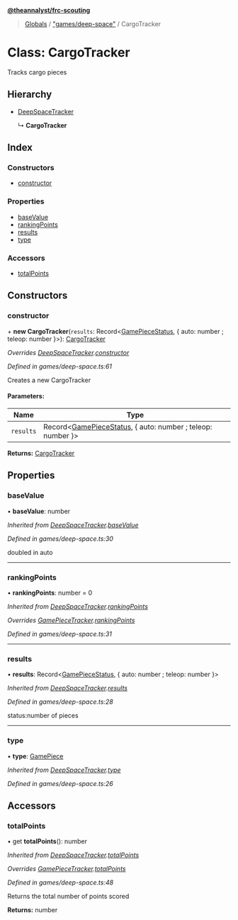 **[@theannalyst/frc-scouting](../README.md)**

> [Globals](../globals.md) / ["games/deep-space"](../modules/_games_deep_space_.md) / CargoTracker

# Class: CargoTracker

Tracks cargo pieces

## Hierarchy

* [DeepSpaceTracker](_games_deep_space_.deepspacetracker.md)

  ↳ **CargoTracker**

## Index

### Constructors

* [constructor](_games_deep_space_.cargotracker.md#constructor)

### Properties

* [baseValue](_games_deep_space_.cargotracker.md#basevalue)
* [rankingPoints](_games_deep_space_.cargotracker.md#rankingpoints)
* [results](_games_deep_space_.cargotracker.md#results)
* [type](_games_deep_space_.cargotracker.md#type)

### Accessors

* [totalPoints](_games_deep_space_.cargotracker.md#totalpoints)

## Constructors

### constructor

\+ **new CargoTracker**(`results`: Record\<[GamePieceStatus](../modules/_games_deep_space_.md#gamepiecestatus), { auto: number ; teleop: number  }>): [CargoTracker](_games_deep_space_.cargotracker.md)

*Overrides [DeepSpaceTracker](_games_deep_space_.deepspacetracker.md).[constructor](_games_deep_space_.deepspacetracker.md#constructor)*

*Defined in games/deep-space.ts:61*

Creates a new CargoTracker

#### Parameters:

Name | Type |
------ | ------ |
`results` | Record\<[GamePieceStatus](../modules/_games_deep_space_.md#gamepiecestatus), { auto: number ; teleop: number  }> |

**Returns:** [CargoTracker](_games_deep_space_.cargotracker.md)

## Properties

### baseValue

•  **baseValue**: number

*Inherited from [DeepSpaceTracker](_games_deep_space_.deepspacetracker.md).[baseValue](_games_deep_space_.deepspacetracker.md#basevalue)*

*Defined in games/deep-space.ts:30*

doubled in auto

___

### rankingPoints

•  **rankingPoints**: number = 0

*Inherited from [DeepSpaceTracker](_games_deep_space_.deepspacetracker.md).[rankingPoints](_games_deep_space_.deepspacetracker.md#rankingpoints)*

*Overrides [GamePieceTracker](_match_.gamepiecetracker.md).[rankingPoints](_match_.gamepiecetracker.md#rankingpoints)*

*Defined in games/deep-space.ts:31*

___

### results

•  **results**: Record\<[GamePieceStatus](../modules/_games_deep_space_.md#gamepiecestatus), { auto: number ; teleop: number  }>

*Inherited from [DeepSpaceTracker](_games_deep_space_.deepspacetracker.md).[results](_games_deep_space_.deepspacetracker.md#results)*

*Defined in games/deep-space.ts:28*

status:number of pieces

___

### type

•  **type**: [GamePiece](../modules/_games_deep_space_.md#gamepiece)

*Inherited from [DeepSpaceTracker](_games_deep_space_.deepspacetracker.md).[type](_games_deep_space_.deepspacetracker.md#type)*

*Defined in games/deep-space.ts:26*

## Accessors

### totalPoints

• get **totalPoints**(): number

*Inherited from [DeepSpaceTracker](_games_deep_space_.deepspacetracker.md).[totalPoints](_games_deep_space_.deepspacetracker.md#totalpoints)*

*Overrides [GamePieceTracker](_match_.gamepiecetracker.md).[totalPoints](_match_.gamepiecetracker.md#totalpoints)*

*Defined in games/deep-space.ts:48*

Returns the total number of points scored

**Returns:** number
